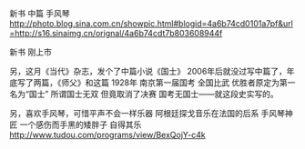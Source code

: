 新书 中篇 手风琴
http://photo.blog.sina.com.cn/showpic.html#blogid=4a6b74cd0101a7pf&url=http://s16.sinaimg.cn/orignal/4a6b74cdt7b803608944f
 
新书 刚上市
 
另，这月《当代》杂志，发个了中篇小说《国士》
2006年后就没过写中篇了，年底写了两篇，《师父》和这篇
1928年 南京第一届国考 全国比武 优胜者原定为第一名为“国士”
所谓国士无双  但竟取消了决赛  国考无国士——就这段史实写的。
 
另，喜欢手风琴，可惜平声不会一样乐器
阿根廷探戈音乐在法国的后系  手风琴神匠  一个感伤而手黑的矮胖子 自得其乐
http://www.tudou.com/programs/view/BexQojY-c4k
  
 
 
